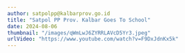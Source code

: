 ```yaml
---
author: satpolpp@kalbarprov.go.id
title: "Satpol PP Prov. Kalbar Goes To School"
date: 2024-08-06
thumbnail: "/images/qWmLwJ6ZYRRLAVcD5Yr3.jpeg"
urlVideo: "https://www.youtube.com/watch?v=F9DxJdnKx5k"
---
```



